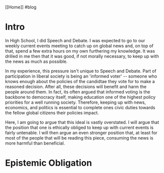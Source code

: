 [[Home]] #blog 

# Intro
In High School, I did Speech and Debate. I was expected to go to our weekly current events meeting to catch up on global news and, on top of that, spend a few extra hours on my own furthering my knowledge. It was drilled in me then that it was good, if not morally necessary, to keep up with the news as much as possible. 

In my experience, this pressure isn't unique to Speech and Debate. Part of participation in liberal society is being an 'informed voter' -- someone who knows enough about the policies of the candidtae they vote for to make a reasoned decision. After all, these decisions will benefit and harm the people around them. In fact, its often argued that informed voting is the backbone to democracy itself, making education one of the highest policy priorities for a well running society. Therefore, keeping up with news, economics, and politics is essential to complete ones civic duties towards the fellow global citizens their policies impact. 

Here, I am going to argue that this ideal is vastly overstated. I will argue that the position that one is ethically obliged to keep up with current events is fairly untenable. I will then argue an even stronger position that, at least for most of the people that will be reading this piece, consuming the news is more harmful than beneficial. 

# Epistemic Obligation

